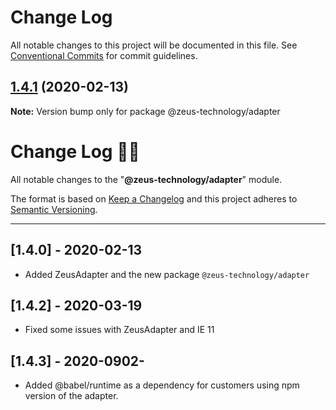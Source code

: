 # Change Log

All notable changes to this project will be documented in this file.
See [Conventional Commits](https://conventionalcommits.org) for commit guidelines.

## [1.4.1](https://github.com/WapoZeusTechnology/zeus-technology/compare/v1.4.0...v1.4.1) (2020-02-13)

**Note:** Version bump only for package @zeus-technology/adapter

# **Change Log** 📜📝

All notable changes to the "**@zeus-technology/adapter**" module.

The format is based on [Keep a Changelog](https://keepachangelog.com/en/1.0.0/) and this project adheres to [Semantic Versioning](https://semver.org/spec/v2.0.0.html).

---

## [**1.4.0**] - 2020-02-13

- Added ZeusAdapter and the new package `@zeus-technology/adapter`

## [**1.4.2**] - 2020-03-19

- Fixed some issues with ZeusAdapter and IE 11

## [**1.4.3**] - 2020-0902-

- Added @babel/runtime as a dependency for customers using npm version of the adapter.
